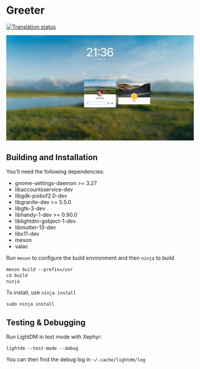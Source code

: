 # Greeter

[![Translation status](https://l10n.elementary.io/widgets/desktop/-/greeter/svg-badge.svg)](https://l10n.elementary.io/engage/desktop/?utm_source=widget)

![Screenshot](data/screenshot.png?raw=true)

## Building and Installation

You'll need the following dependencies:

* gnome-settings-daemon >= 3.27
* libaccountsservice-dev
* libgdk-pixbuf2.0-dev
* libgranite-dev >= 5.5.0
* libgtk-3-dev
* libhandy-1-dev >= 0.90.0
* liblightdm-gobject-1-dev
* libmutter-13-dev
* libx11-dev
* meson
* valac

Run `meson` to configure the build environment and then `ninja` to build

    meson build --prefix=/usr
    cd build
    ninja

To install, use `ninja install`

    sudo ninja install

## Testing & Debugging

Run LightDM in test mode with Xephyr:

    lightdm --test-mode --debug

You can then find the debug log in `~/.cache/lightdm/log`
